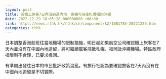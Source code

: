 ```yaml
---
layout: post
title: 若機上旅客7日內沒到過內地　客機可飛往札幌福岡沖繩
date: 2022-12-29 18:05:28.000000000 +08:00
link: https://news.rthk.hk/rthk/ch/component/k2/1681785-20221229.htm
categories: rthk
---
```


日本調整香港航班往當地機場的限制措施，明日起如果航空公司確認機上旅客在7天內並沒有在中國內地逗留，將可繼續載客飛抵札幌、福岡及沖繩機場。特區政府指限制不合理，已要求撤回。

有準備出發往日本的市民批評政策混亂。有旅行社認為要確認旅客在7天內沒有在中國內地逗留是不切實際。
